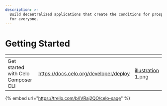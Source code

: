 ```yaml
---
description: >-
  Build decentralized applications that create the conditions for prosperity —
  for everyone.
---
```


# Getting Started



<table data-view="cards"><thead><tr><th></th><th data-type="content-ref"></th><th data-hidden data-card-cover data-type="files"></th></tr></thead><tbody><tr><td>Get started with Celo Composer CLI</td><td><a href="https://docs.celo.org/developer/deploy">https://docs.celo.org/developer/deploy</a></td><td><a href=".gitbook/assets/illustration 1.png">illustration 1.png</a></td></tr></tbody></table>

{% embed url="https://trello.com/b/IVRaj2QO/celo-sage" %}

